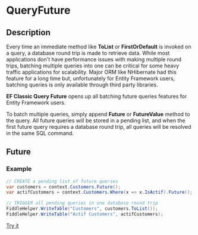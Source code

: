 # QueryFuture

## Description
Every time an immediate method like **ToList** or **FirstOrDefault** is invoked on a query, a database round trip is made to retrieve data. While most applications don't have performance issues with making multiple round trips, batching multiple queries into one can be critical for some heavy traffic applications for scalability. Major ORM like NHibernate had this feature for a long time but, unfortunately for Entity Framework users, batching queries is only available through third party libraries.

**EF Classic Query Future** opens up all batching future queries features for Entity Framework users.

To batch multiple queries, simply append **Future** or **FutureValue** method to the query. All future queries will be stored in a pending list, and when the first future query requires a database round trip, all queries will be resolved in the same SQL command.

## Future

### Example
```csharp
// CREATE a pending list of future queries
var customers = context.Customers.Future();
var actifCustomers = context.Customers.Where(x => x.IsActif).Future();

// TRIGGER all pending queries in one database round trip			
FiddleHelper.WriteTable("Customers", customers.ToList());		
FiddleHelper.WriteTable("Actif Customers", actifCustomers);		
```
[Try it](https://dotnetfiddle.net/DoWJ3t)
